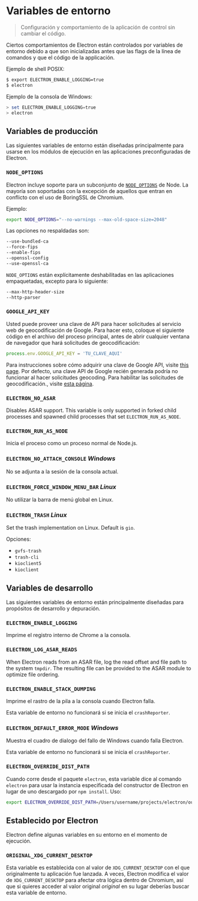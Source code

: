 # Variables de entorno

> Configuración y comportamiento de la aplicación de control sin cambiar el código.

Ciertos comportamientos de Electron están controlados por variables de entorno debido a que son inicializadas antes que las flags de la línea de comandos y que el código de la applicación.

Ejemplo de shell POSIX:

```sh
$ export ELECTRON_ENABLE_LOGGING=true
$ electron
```

Ejemplo de la consola de Windows:

```powershell
> set ELECTRON_ENABLE_LOGGING=true
> electron
```

## Variables de producción

Las siguientes variables de entorno están diseñadas principalmente para usarse en los módulos de ejecución en las aplicaciones preconfiguradas de Electron.

### `NODE_OPTIONS`

Electron incluye soporte para un subconjunto de [`NODE_OPTIONS`](https://nodejs.org/api/cli.html#cli_node_options_options) de Node. La mayoría son soportadas con la excepción de aquellos que entran en conflicto con el uso de BoringSSL de Chromium.

Ejemplo:

```sh
export NODE_OPTIONS="--no-warnings --max-old-space-size=2048"
```

Las opciones no respaldadas son:

```sh
--use-bundled-ca
--force-fips
--enable-fips
--openssl-config
--use-openssl-ca
```

`NODE_OPTIONS` están explícitamente deshabilitadas en las aplicaciones empaquetadas, excepto para lo siguiente:

```sh
--max-http-header-size
--http-parser
```

### `GOOGLE_API_KEY`

Usted puede proveer una clave de API para hacer solicitudes al servicio web de geocodificación de Google. Para hacer esto, coloque el siguiente código en el archivo del proceso principal, antes de abrir cualquier ventana de navegador que hará solicitudes de geocodificación:

```javascript
process.env.GOOGLE_API_KEY = 'TU_CLAVE_AQUI'
```

Para instrucciones sobre cómo adquirir una clave de Google API, visite [this page](https://developers.google.com/maps/documentation/javascript/get-api-key). Por defecto, una clave API de Google recién generada podría no funcionar al hacer solicitudes geocoding. Para habilitar las solicitudes de geocodificación., visite [esta página](https://developers.google.com/maps/documentation/geocoding/get-api-key).

### `ELECTRON_NO_ASAR`

Disables ASAR support. This variable is only supported in forked child processes and spawned child processes that set `ELECTRON_RUN_AS_NODE`.

### `ELECTRON_RUN_AS_NODE`

Inicia el proceso como un proceso normal de Node.js.

### `ELECTRON_NO_ATTACH_CONSOLE` _Windows_

No se adjunta a la sesión de la consola actual.

### `ELECTRON_FORCE_WINDOW_MENU_BAR` _Linux_

No utilizar la barra de menú global en Linux.

### `ELECTRON_TRASH` _Linux_

Set the trash implementation on Linux. Default is `gio`.

Opciones:
* `gvfs-trash`
* `trash-cli`
* `kioclient5`
* `kioclient`

## Variables de desarrollo

Las siguientes variables de entorno están principalmente diseñadas para propósitos de desarrollo y depuración.


### `ELECTRON_ENABLE_LOGGING`

Imprime el registro interno de Chrome a la consola.

### `ELECTRON_LOG_ASAR_READS`

When Electron reads from an ASAR file, log the read offset and file path to the system `tmpdir`. The resulting file can be provided to the ASAR module to optimize file ordering.

### `ELECTRON_ENABLE_STACK_DUMPING`

Imprime el rastro de la pila a la consola cuando Electron falla.

Esta variable de entorno no funcionará si se inicia el `crashReporter`.

### `ELECTRON_DEFAULT_ERROR_MODE` _Windows_

Muestra el cuadro de dialogo del fallo de Windows cuando falla Electron.

Esta variable de entorno no funcionará si se inicia el `crashReporter`.

### `ELECTRON_OVERRIDE_DIST_PATH`

Cuando corre desde el paquete `electron`, esta variable dice al comando `electron` para usar la instancia especificada del constructor de Electron en lugar de uno descargado por `npm install`. Uso:

```sh
export ELECTRON_OVERRIDE_DIST_PATH=/Users/username/projects/electron/out/Debug
```

## Establecido por Electron

Electron define algunas variables en su entorno en el momento de ejecución.

### `ORIGINAL_XDG_CURRENT_DESKTOP`

Esta variable es establecida con al valor de `XDG_CURRENT_DESKTOP` con el que originalmente tu aplicación fue lanzada.  A veces, Electron modifica el valor de `XDG_CURRENT_DESKTOP` para afectar otra lógica dentro de Chromium, así que si quieres acceder al valor original _original_ en su lugar deberías buscar esta variable de entorno.
